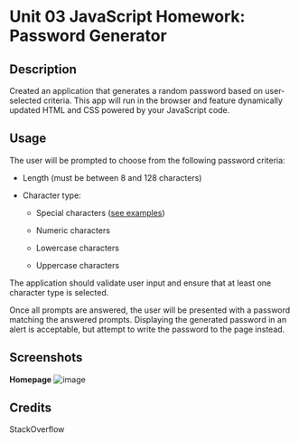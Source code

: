 # Unit 03 JavaScript Homework: Password Generator

## Description

Created an application that generates a random password based on user-selected criteria. This app will run in the browser and feature dynamically updated HTML and CSS powered by your JavaScript code.

## Usage

The user will be prompted to choose from the following password criteria:

* Length (must be between 8 and 128 characters)

* Character type:

  * Special characters ([see examples](https://www.owasp.org/index.php/Password_special_characters))

  * Numeric characters

  * Lowercase characters

  * Uppercase characters

The application should validate user input and ensure that at least one character type is selected.

Once all prompts are answered, the user will be presented with a password matching the answered prompts. Displaying the generated password in an alert is acceptable, but attempt to write the password to the page instead.

## Screenshots

**Homepage**
![image](https://user-images.githubusercontent.com/54414548/66262116-162e8d80-e78f-11e9-9525-3abbf82efe81.png)

## Credits
StackOverflow
